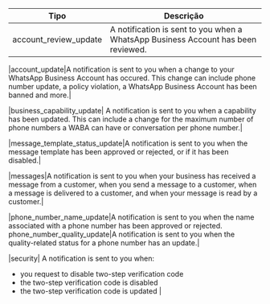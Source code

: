 |Tipo|Descrição|
|--------------|----------------|
|account_review_update|A notification is sent to you when a WhatsApp Business Account has been reviewed.|

|account_update|A notification is sent to you when a change to your WhatsApp Business Account has occured. This change can include phone number update, a policy violation, a WhatsApp Business Account has been banned and more.|

|business_capability_update| A notification is sent to you when a capability has been updated. This can include a change for the maximum number of phone numbers a WABA can have or conversation per phone number.|

|message_template_status_update|A notification is sent to you when the message template has been approved or rejected, or if it has been disabled.|

|messages|A notification is sent to you when your business has received a message from a customer, when you send a message to a customer, when a message is delivered to a customer, and when your message is read by a customer.|

|phone_number_name_update|A notification is sent to you when the name associated with a phone number has been approved or rejected.
phone_number_quality_update|A notification is sent to you when the quality-related status for a phone number has an update.|

|security| A notification is sent to you when:

- you request to disable two-step verification code
- the two-step verification code is disabled
- the two-step verification code is updated |

